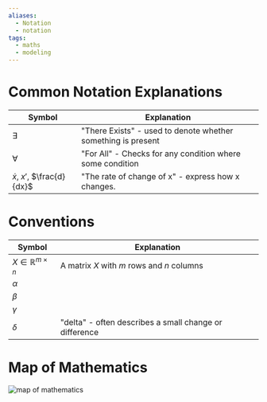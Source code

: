 ```yaml
---
aliases:
  - Notation
  - notation
tags:
  - maths
  - modeling
---
```


# Common Notation Explanations
| Symbol                         | Explanation                                                  |
| ------------------------------ | ------------------------------------------------------------ |
| $\exists$                      | "There Exists" - used to denote whether something is present |
| $\forall$                      | "For All" - Checks for any condition where some condition    |
| $\dot x$, $x'$, $\frac{d}{dx}$ | "The rate of change of x" - express how x changes.           |

# Conventions
| Symbol                         | Explanation                                            |
| ------------------------------ | ------------------------------------------------------ |
| $X \in \mathbb R^{m \times n}$ | A matrix $X$ with $m$ rows and $n$ columns             |
| $\alpha$                       |                                                        |
| $\beta$                        |                                                        |
| $\gamma$                       |                                                        |
| $\delta$                       | "delta" - often describes a small change or difference |

# Map of Mathematics
![map of mathematics](https://archive.org/download/5ec-4fe-3c-25422d-0dd-6c-96c-4b-0857b-8d-0d-6122ae-678bb-95889436bd-3d-57abbd-97/5ec4fe3c25422d0dd6c96c4b0857b8d0d6122ae678bb95889436bd3d57abbd97.png)
